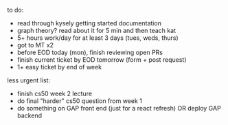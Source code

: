 to do:
- read through kysely getting started documentation
- graph theory? read about it for 5 min and then teach kat
- 5+ hours work/day for at least 3 days (tues, weds, thurs)
- got to MT x2
- before EOD today (mon), finish reviewing open PRs
- finish current ticket by EOD tomorrow (form + post request)
- 1+ easy ticket by end of week



less urgent list:
- finish cs50 week 2 lecture
- do final "harder" cs50 question from week 1
- do something on GAP front end (just for a react refresh) OR deploy GAP backend
